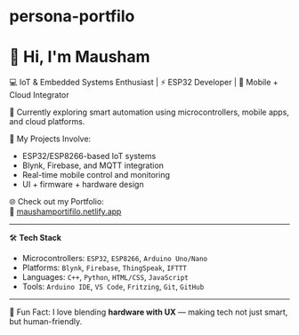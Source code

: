 # persona-portfilo
# 👋 Hi, I'm Mausham

💻 IoT & Embedded Systems Enthusiast | ⚡ ESP32 Developer | 📱 Mobile + Cloud Integrator

🔭 Currently exploring smart automation using microcontrollers, mobile apps, and cloud platforms.

🚀 My Projects Involve:
- ESP32/ESP8266-based IoT systems
- Blynk, Firebase, and MQTT integration
- Real-time mobile control and monitoring
- UI + firmware + hardware design

🌐 Check out my Portfolio:  
🔗 [maushamportifilo.netlify.app](https://maushamportifilo.netlify.app/)

---

🛠️ **Tech Stack**
- Microcontrollers: `ESP32`, `ESP8266`, `Arduino Uno/Nano`
- Platforms: `Blynk`, `Firebase`, `ThingSpeak`, `IFTTT`
- Languages: `C++`, `Python`, `HTML/CSS`, `JavaScript`
- Tools: `Arduino IDE`, `VS Code`, `Fritzing`, `Git`, `GitHub`

---

📌 Fun Fact: I love blending **hardware with UX** — making tech not just smart, but human-friendly.

